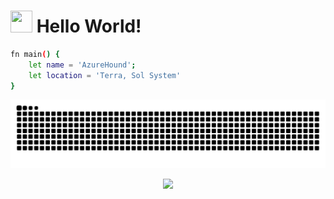 <h1 align="left"> <img height="35px" src="https://raw.githubusercontent.com/MartinHeinz/MartinHeinz/master/wave.gif" width="35px"/> Hello World!</h1>

```sh
fn main() {
    let name = 'AzureHound';
    let location = 'Terra, Sol System'
}

```

![GitHub Snake](https://github.com/AzureHound/AzureHound/raw/main/assets/github-snake.svg)

<p align="center">
 <img src="https://raw.githubusercontent.com/catppuccin/catppuccin/main/assets/footers/gray0_ctp_on_line.svg?sanitize=true" />
</p>

